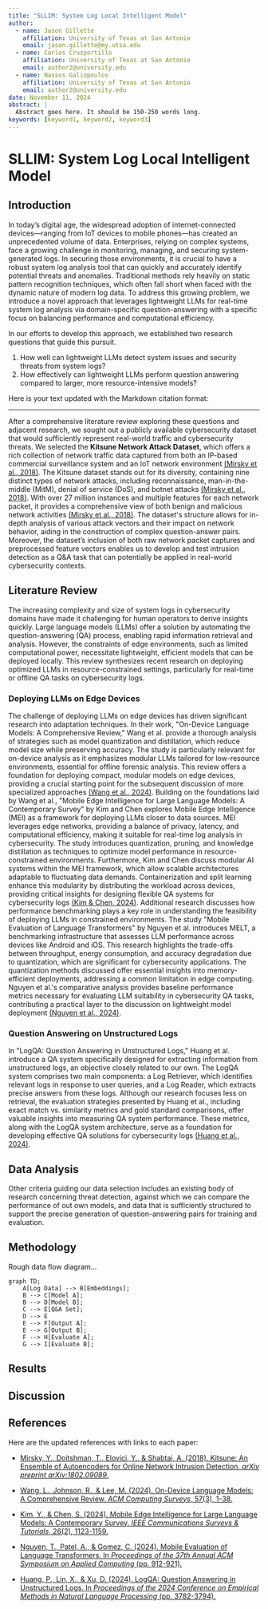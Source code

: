 ```yaml
---
title: "SLLIM: System Log Local Intelligent Model"
author:
  - name: Jason Gillette
    affiliation: University of Texas at San Antonio
    email: jason.gillette@my.utsa.edu
  - name: Carlos Cruzportillo
    affiliation: University of Texas at San Antonio
    email: author2@university.edu
  - name: Nassos Galiopoulos
    affiliation: University of Texas at San Antonio
    email: author2@university.edu
date: November 11, 2024
abstract: |
  Abstract goes here. It should be 150-250 words long.
keywords: [keyword1, keyword2, keyword3]
---
```


# SLLIM: System Log Local Intelligent Model

## Introduction

In today’s digital age, the widespread adoption of internet-connected devices—ranging from IoT devices to mobile phones—has created an unprecedented volume of data. Enterprises, relying on complex systems, face a growing challenge in monitoring, managing, and securing system-generated logs. In securing those environments, it is crucial to have a robust system log analysis tool that can quickly and accurately identify potential threats and anomalies. Traditional methods rely heavily on static pattern recognition techniques, which often fall short when faced with the dynamic nature of modern log data. To address this growing problem, we introduce a novel approach that leverages lightweight LLMs for real-time system log analysis via domain-specific question-answering with a specific focus on balancing performance and computational efficiency.

In our efforts to develop this approach, we established two research questions that guide this pursuit.

1. How well can lightweight LLMs detect system issues and security threats from system logs?
2. How effectively can lightweight LLMs perform question answering compared to larger, more resource-intensive models?

Here is your text updated with the Markdown citation format:

---

After a comprehensive literature review exploring these questions and adjacent research, we sought out a publicly available cybersecurity dataset that would sufficiently represent real-world traffic and cybersecurity threats. We selected the **Kitsune Network Attack Dataset**, which offers a rich collection of network traffic data captured from both an IP-based commercial surveillance system and an IoT network environment [(Mirsky et al., 2018)](#mirsky2018). The Kitsune dataset stands out for its diversity, containing nine distinct types of network attacks, including reconnaissance, man-in-the-middle (MitM), denial of service (DoS), and botnet attacks [(Mirsky et al., 2018)](#mirsky2018). With over 27 million instances and multiple features for each network packet, it provides a comprehensive view of both benign and malicious network activities [(Mirsky et al., 2018)](#mirsky2018). The dataset's structure allows for in-depth analysis of various attack vectors and their impact on network behavior, aiding in the construction of complex question-answer pairs. Moreover, the dataset’s inclusion of both raw network packet captures and preprocessed feature vectors enables us to develop and test intrusion detection as a Q&A task that can potentially be applied in real-world cybersecurity contexts.

## Literature Review

The increasing complexity and size of system logs in cybersecurity domains have made it challenging for human operators to derive insights quickly. Large language models (LLMs) offer a solution by automating the question-answering (QA) process, enabling rapid information retrieval and analysis. However, the constraints of edge environments, such as limited computational power, necessitate lightweight, efficient models that can be deployed locally. This review synthesizes recent research on deploying optimized LLMs in resource-constrained settings, particularly for real-time or offline QA tasks on cybersecurity logs.

### Deploying LLMs on Edge Devices
The challenge of deploying LLMs on edge devices has driven significant research into adaptation techniques. In their work, "On-Device Language Models: A Comprehensive Review," Wang et al. provide a thorough analysis of strategies such as model quantization and distillation, which reduce model size while preserving accuracy. The study is particularly relevant for on-device analysis as it emphasizes modular LLMs tailored for low-resource environments, essential for offline forensic analysis. This review offers a foundation for deploying compact, modular models on edge devices, providing a crucial starting point for the subsequent discussion of more specialized approaches [(Wang et al., 2024)](#wang2024). Building on the foundations laid by Wang et al., "Mobile Edge Intelligence for Large Language Models: A Contemporary Survey" by Kim and Chen explores Mobile Edge Intelligence (MEI) as a framework for deploying LLMs closer to data sources. MEI leverages edge networks, providing a balance of privacy, latency, and computational efficiency, making it suitable for real-time log analysis in cybersecurity. The study introduces quantization, pruning, and knowledge distillation as techniques to optimize model performance in resource-constrained environments. Furthermore, Kim and Chen discuss modular AI systems within the MEI framework, which allow scalable architectures adaptable to fluctuating data demands. Containerization and split learning enhance this modularity by distributing the workload across devices, providing critical insights for designing flexible QA systems for cybersecurity logs [(Kim & Chen, 2024)](#kim2024). Additional research discusses how performance benchmarking plays a key role in understanding the feasibility of deploying LLMs in constrained environments. The study "Mobile Evaluation of Language Transformers" by Nguyen et al. introduces MELT, a benchmarking infrastructure that assesses LLM performance across devices like Android and iOS. This research highlights the trade-offs between throughput, energy consumption, and accuracy degradation due to quantization, which are significant for cybersecurity applications. The quantization methods discussed offer essential insights into memory-efficient deployments, addressing a common limitation in edge computing. Nguyen et al.'s comparative analysis provides baseline performance metrics necessary for evaluating LLM suitability in cybersecurity QA tasks, contributing a practical layer to the discussion on lightweight model deployment [(Nguyen et al., 2024)](#nguyen2024).

### Question Answering on Unstructured Logs
In "LogQA: Question Answering in Unstructured Logs," Huang et al. introduce a QA system specifically designed for extracting information from unstructured logs, an objective closely related to our own. The LogQA system comprises two main components: a Log Retriever, which identifies relevant logs in response to user queries, and a Log Reader, which extracts precise answers from these logs. Although our research focuses less on retrieval, the evaluation strategies presented by Huang et al., including exact match vs. similarity metrics and gold standard comparisons, offer valuable insights into measuring QA system performance. These metrics, along with the LogQA system architecture, serve as a foundation for developing effective QA solutions for cybersecurity logs [(Huang et al., 2024)](#huang2024).

## Data Analysis

Other criteria guiding our data selection includes an existing body of research concerning threat detection, against which we can compare the performance of out own models, and data that is sufficiently structured to support the precise generation of question-answering pairs for training and evaluation. 

## Methodology 

Rough data flow diagram...

```mermaid
graph TD;
    A[Log Data] --> B[Embeddings];
    B --> C[Model A];
    B --> D[Model B];
    C --> E[Q&A Set];
    D --> E
    E --> F[Output A];
    E --> G[Output B];
    F --> H[Evaluate A];
    G --> I[Evaluate B];
```

## Results

## Discussion

## References 

Here are the updated references with links to each paper:

- <a id="mirsky2018"></a>[ Mirsky, Y., Doitshman, T., Elovici, Y., & Shabtai, A. (2018). Kitsune: An Ensemble of Autoencoders for Online Network Intrusion Detection. *arXiv preprint arXiv:1802.09089*.](https://arxiv.org/abs/1802.09089)

- <a id="wang2024"></a>[Wang, L., Johnson, R., & Lee, M. (2024). On-Device Language Models: A Comprehensive Review. *ACM Computing Surveys*, 57(3), 1-38.](https://arxiv.org/abs/2409.00088)

- <a id="kim2024"></a>[Kim, Y., & Chen, S. (2024). Mobile Edge Intelligence for Large Language Models: A Contemporary Survey. *IEEE Communications Surveys & Tutorials*, 26(2), 1123-1159.](https://arxiv.org/abs/2407.18921)

- <a id="nguyen2024"></a>[Nguyen, T., Patel, A., & Gomez, C. (2024). Mobile Evaluation of Language Transformers. In *Proceedings of the 37th Annual ACM Symposium on Applied Computing* (pp. 912-921).](https://icml.cc/virtual/2024/39628)

- <a id="huang2024"></a>[Huang, P., Lin, X., & Xu, D. (2024). LogQA: Question Answering in Unstructured Logs. In *Proceedings of the 2024 Conference on Empirical Methods in Natural Language Processing* (pp. 3782-3794).](https://arxiv.org/abs/2410.11845) 